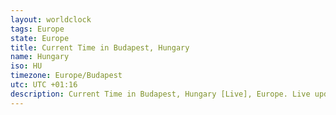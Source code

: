 ```yaml
---
layout: worldclock
tags: Europe
state: Europe
title: Current Time in Budapest, Hungary
name: Hungary
iso: HU
timezone: Europe/Budapest
utc: UTC +01:16
description: Current Time in Budapest, Hungary [Live], Europe. Live update now time in Budapest, timezone Europe/Budapest, UTC +01:16, Country ISO code & Current Local Time.
---
```


